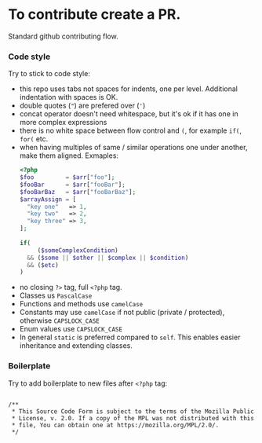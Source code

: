 # To contribute create a PR.
Standard github contributing flow.

### Code style

Try to stick to code style:
- this repo uses tabs not spaces for indents, one per level. 
  Additional indentation with spaces is OK.
- double quotes (`"`) are prefered over (`'`)
- concat operator doesn't need whitespace, but it's ok if it has one in more complex expressions
- there is no white space between flow control and `(`, for example `if(`, `for(` etc.
- when having multiples of same / similar operations one under another,
  make them aligned. Exmaples: 
  ```php
  <?php
  $foo         = $arr["foo"];
  $fooBar      = $arr["fooBar"];
  $fooBarBaz   = $arr["fooBarBaz"];
  $arrayAssign = [
    "key one"   => 1,
    "key two"   => 2,
    "key three" => 3,
  ]; 
    
  if(
       ($someComplexCondition)
    && ($some || $other || $complex || $condition)
    && ($etc)
  )
  ```
- no closing `?>` tag, full `<?php` tag.
- Classes us `PascalCase`
- Functions and methods use `camelCase`
- Constants may use `camelCase` if not public (private / protected), otherwise `CAPSLOCK_CASE`
- Enum values use `CAPSLOCK_CASE`
- In general `static` is preferred compared to `self`. This enables easier inheritance and extending classes.

### Boilerplate

Try to add boilerplate to new files after `<?php` tag:

```

/**
 * This Source Code Form is subject to the terms of the Mozilla Public
 * License, v. 2.0. If a copy of the MPL was not distributed with this
 * file, You can obtain one at https://mozilla.org/MPL/2.0/.
 */

```
